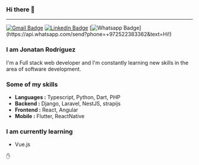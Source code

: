 ### Hi there 👋
---------------------------------------------------------------------------------------------------------------------------------------------------------------------------------
[![Gmail Badge](https://img.shields.io/badge/-Gmail-c14438?style=flat-square&logo=Gmail&logoColor=white&link=jrperdomoz@gmail.com)](mailto:jrperdomoz@gmail.com) [![Linkedin Badge](https://img.shields.io/badge/-LinkeIn-blue?style=flat-square&logo=Linkedin&logoColor=white&link=https://linkedin.com/in/jrperdomoz)](https://www.linkedin.com/in/ishagupta20/)
[![Whatsapp Badge](https://img.shields.io/badge/-Whatsapp-4CA143?style=flat-square&labelColor=4CA143&logo=whatsapp&logoColor=white&link=https://api.whatsapp.com/send?phone=+972522383362&text=Hi!)](https://api.whatsapp.com/send?phone=+972522383362&text=Hi!)

### I am Jonatan Rodríguez
I'm a Full stack web developer and  I'm constantly learning new skills in the area of software development.

### Some of my skills
-  **Languages :**  Typescript, Python, Dart, PHP
-  **Backend :**    Django, Laravel, NestJS, strapijs
-  **Frontend :**   React, Angular
-  **Mobile :**     Flutter, ReactNative

### I am currently learning
- Vue.js

:hand:
